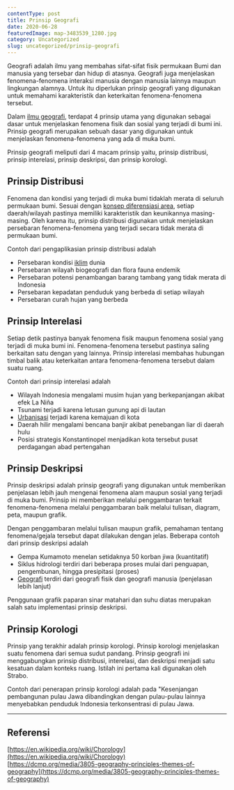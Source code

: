 ```yaml
---
contentType: post
title: Prinsip Geografi
date: 2020-06-28
featuredImage: map-3483539_1280.jpg
category: Uncategorized
slug: uncategorized/prinsip-geografi
---
```


Geografi adalah ilmu yang membahas sifat-sifat fisik permukaan Bumi dan manusia yang tersebar dan hidup di atasnya. Geografi juga menjelaskan fenomena-fenomena interaksi manusia dengan manusia lainnya maupun lingkungan alamnya. Untuk itu diperlukan prinsip geografi yang digunakan untuk memahami karakteristik dan keterkaitan fenomena-fenomena tersebut.

Dalam [ilmu geografi](https://supergeografi.com/geografi/pengertian-geografi/), terdapat 4 prinsip utama yang digunakan sebagai dasar untuk menjelaskan fenomena fisik dan sosial yang terjadi di bumi ini. Prinsip geografi merupakan sebuah dasar yang digunakan untuk menjelaskan fenomena-fenomena yang ada di muka bumi.

Prinsip geografi meliputi dari 4 macam prinsip yaitu, prinsip distribusi, prinsip interelasi, prinsip deskripsi, dan prinsip korologi.

## Prinsip Distribusi

Fenomena dan kondisi yang terjadi di muka bumi tidaklah merata di seluruh permukaan bumi. Sesuai dengan [konsep diferensiasi area](https://supergeografi.com/geografi/konsep-geografi/#diferensiasi-area), setiap daerah/wilayah pastinya memiliki karakteristik dan keunikannya masing-masing. Oleh karena itu, prinsip distribusi digunakan untuk menjelaskan persebaran fenomena-fenomena yang terjadi secara tidak merata di permukaan bumi.

Contoh dari pengaplikasian prinsip distribusi adalah

- Persebaran kondisi [iklim](https://supergeografi.com/geografi/cuaca-dan-iklim) dunia
- Persebaran wilayah biogeografi dan flora fauna endemik
- Persebaran potensi penambangan barang tambang yang tidak merata di Indonesia
- Persebaran kepadatan penduduk yang berbeda di setiap wilayah
- Persebaran curah hujan yang berbeda

## Prinsip Interelasi

Setiap detik pastinya banyak fenomena fisik maupun fenomena sosial yang terjadi di muka bumi ini. Fenomena-fenomena tersebut pastinya saling berkaitan satu dengan yang lainnya. Prinsip interelasi membahas hubungan timbal balik atau keterkaitan antara fenomena-fenomena tersebut dalam suatu ruang.

Contoh dari prinsip interelasi adalah

- Wilayah Indonesia mengalami musim hujan yang berkepanjangan akibat efek La Niña
- Tsunami terjadi karena letusan gunung api di lautan
- [Urbanisasi](https://supergeografi.com/antroposfer/urbanisasi/) terjadi karena kemajuan di kota
- Daerah hilir mengalami bencana banjir akibat penebangan liar di daerah hulu
- Posisi strategis Konstantinopel menjadikan kota tersebut pusat perdagangan abad pertengahan

## Prinsip Deskripsi

Prinsip deskripsi adalah prinsip geografi yang digunakan untuk memberikan penjelasan lebih jauh mengenai fenomena alam maupun sosial yang terjadi di muka bumi. Prinsip ini memberikan melalui penggambaran terkait fenomena-fenomena melalui penggambaran baik melalui tulisan, diagram, peta, maupun grafik.

Dengan penggambaran melalui tulisan maupun grafik, pemahaman tentang fenomena/gejala tersebut dapat dilakukan dengan jelas. Beberapa contoh dari prinsip deskripsi adalah

- Gempa Kumamoto menelan setidaknya 50 korban jiwa (kuantitatif)
- Siklus hidrologi terdiri dari beberapa proses mulai dari penguapan, pengembunan, hingga presipitasi (proses)
- [Geografi](https://supergeografi.com/geografi/pengertian-geografi/) terdiri dari geografi fisik dan geografi manusia (penjelasan lebih lanjut)

Penggunaan grafik paparan sinar matahari dan suhu diatas merupakan salah satu implementasi prinsip deskripsi.

## Prinsip Korologi

Prinsip yang terakhir adalah prinsip korologi. Prinsip korologi menjelaskan suatu fenomena dari semua sudut pandang. Prinsip geografi ini menggabungkan prinsip distribusi, interelasi, dan deskripsi menjadi satu kesatuan dalam konteks ruang. Istilah ini pertama kali digunakan oleh Strabo.

Contoh dari penerapan prinsip korologi adalah pada "Kesenjangan pembangunan pulau Jawa dibandingkan dengan pulau-pulau lainnya menyebabkan penduduk Indonesia terkonsentrasi di pulau Jawa.

* * *

## Referensi

[https://en.wikipedia.org/wiki/Chorology](https://en.wikipedia.org/wiki/Chorology)  
[https://dcmp.org/media/3805-geography-principles-themes-of-geography](https://dcmp.org/media/3805-geography-principles-themes-of-geography)
